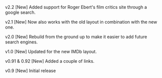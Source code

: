 v2.2
[New] Added support for Roger Ebert's film critics site through a google search.

v2.1
[New] Now also works with the old layout in combination with the new one.

v2.0
[New] Rebuild from the ground up to make it easier to add future search engines.

v1.0
[New] Updated for the new IMDb layout.

v0.91 & 0.92
[New] Added a couple of links.

v0.9
[New] Initial release